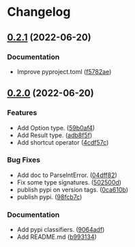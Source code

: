# Changelog

## [0.2.1](https://github.com/pawelrubin/rustshed/compare/v0.2.0...v0.2.1) (2022-06-20)


### Documentation

* Improve pyproject.toml ([f5782ae](https://github.com/pawelrubin/rustshed/commit/f5782aeb82c2fe4e7658b52592bd7273712cd0da))

## [0.2.0](https://github.com/pawelrubin/rustshed/compare/v0.1.3...v0.2.0) (2022-06-20)


### Features

* Add Option type. ([59b0af4](https://github.com/pawelrubin/rustshed/commit/59b0af42e865e9cd56a6a4c3d3014ffb0cf009a1))
* Add Result type. ([adb8f5f](https://github.com/pawelrubin/rustshed/commit/adb8f5f6f71aaa90a5946f90c02994050b57322c))
* Add shortcut operator ([4cdf57c](https://github.com/pawelrubin/rustshed/commit/4cdf57cf959637fe68203f8a0116270870e03219))


### Bug Fixes

* Add doc to ParseIntError. ([04dff82](https://github.com/pawelrubin/rustshed/commit/04dff829dfa3397c5d6cdc1628e0bf1a6dce7c79))
* Fix some type signatures. ([502500d](https://github.com/pawelrubin/rustshed/commit/502500d8e172829db4b96d2312088b3aa8c25aef))
* publish pypi on version tags. ([0ca610b](https://github.com/pawelrubin/rustshed/commit/0ca610b2a7913dbbfd36830422e08b07117df5ae))
* publish pypi. ([98fcb7c](https://github.com/pawelrubin/rustshed/commit/98fcb7c02699be3e50406a9f059cd32dcc161723))


### Documentation

* Add pypi classifiers. ([9064adf](https://github.com/pawelrubin/rustshed/commit/9064adfc4e530af2588fb4de2083a4981a4a1508))
* Add README.md ([b993134](https://github.com/pawelrubin/rustshed/commit/b9931341520e6d9cf7817b428db68de37ae8e9d1))
